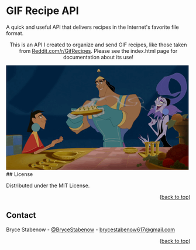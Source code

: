 # GIF Recipe API
A quick and useful API that delivers recipes in the Internet's favorite file format.

<div id="top"></div>

  <p align="center">
    This is an API I created to organize and send GIF recipes, like those taken from <a href="https://www.reddit.com/r/GifRecipes/">Reddit.com/r/GifRecipes</a>. Please see the index.html page for documentation about its use!
  </p>
</div>

<img src="public/The-Emperor-s-New-Groove-the-emperors-new-groove-39349997-500-285.gif" alt="dumb gif from The Emporer's New Groove">
<!-- LICENSE -->
## License

Distributed under the MIT License.

<p align="right">(<a href="#top">back to top</a>)</p>



<!-- CONTACT -->
## Contact

Bryce Stabenow - [@BryceStabenow](https://twitter.com/BryceStabenow) - brycestabenow617@gmail.com

<p align="right">(<a href="#top">back to top</a>)</p>



<!-- MARKDOWN LINKS & IMAGES -->
<!-- https://www.markdownguide.org/basic-syntax/#reference-style-links -->
[contributors-shield]: https://img.shields.io/github/contributors/github_username/repo_name.svg?style=for-the-badge
[contributors-url]: https://github.com/github_username/repo_name/graphs/contributors
[forks-shield]: https://img.shields.io/github/forks/github_username/repo_name.svg?style=for-the-badge
[forks-url]: https://github.com/github_username/repo_name/network/members
[stars-shield]: https://img.shields.io/github/stars/github_username/repo_name.svg?style=for-the-badge
[stars-url]: https://github.com/github_username/repo_name/stargazers
[issues-shield]: https://img.shields.io/github/issues/github_username/repo_name.svg?style=for-the-badge
[issues-url]: https://github.com/github_username/repo_name/issues
[license-shield]: https://img.shields.io/github/license/github_username/repo_name.svg?style=for-the-badge
[license-url]: https://github.com/github_username/repo_name/blob/master/LICENSE.txt
[linkedin-shield]: https://img.shields.io/badge/-LinkedIn-black.svg?style=for-the-badge&logo=linkedin&colorB=555
[linkedin-url]: https://linkedin.com/in/linkedin_username
[product-screenshot]: images/screenshot.png